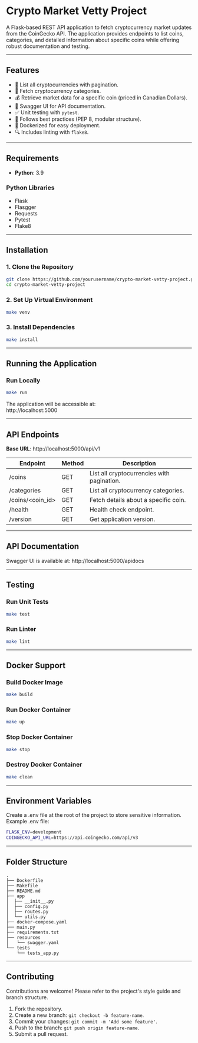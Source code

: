 # **Crypto Market Vetty Project**

A Flask-based REST API application to fetch cryptocurrency market updates from the CoinGecko API. The application provides endpoints to list coins, categories, and detailed information about specific coins while offering robust documentation and testing.

---

## **Features**
- 🚀 List all cryptocurrencies with pagination.
- 📂 Fetch cryptocurrency categories.
- 💰 Retrieve market data for a specific coin (priced in Canadian Dollars).
- 📜 Swagger UI for API documentation.
- ✅ Unit testing with `pytest`.
- 📏 Follows best practices (PEP 8, modular structure).
- 🐳 Dockerized for easy deployment.
- 🔍 Includes linting with `flake8`.

---

## **Requirements**
- **Python**: 3.9

### **Python Libraries**
- Flask
- Flasgger
- Requests
- Pytest
- Flake8

---

## **Installation**

### 1. Clone the Repository
```bash
git clone https://github.com/yourusername/crypto-market-vetty-project.git
cd crypto-market-vetty-project
```

### 2. Set Up Virtual Environment
```bash
make venv
```

### 3. Install Dependencies
```bash
make install
```

---

## **Running the Application**

### Run Locally
```bash
make run
```
The application will be accessible at: \
http://localhost:5000

---

## **API Endpoints**

**Base URL**: http://localhost:5000/api/v1

| Endpoint       | Method | Description                                |
|----------------|--------|--------------------------------------------|
| /coins         | GET    | List all cryptocurrencies with pagination. |
| /categories    | GET    | List all cryptocurrency categories.        |
| /coins/<coin_id> | GET  | Fetch details about a specific coin.       |
| /health        | GET    | Health check endpoint.                     |
| /version       | GET    | Get application version.                   |

---

## **API Documentation**

Swagger UI is available at:
http://localhost:5000/apidocs

---

## **Testing**

### Run Unit Tests
```bash
make test
```

### Run Linter
```bash
make lint
```

---

## **Docker Support**

### Build Docker Image
```bash
make build
```

### Run Docker Container
```bash
make up
```

### Stop Docker Container
```bash
make stop
```

### Destroy Docker Container
```bash
make clean
```

---

## **Environment Variables**

Create a .env file at the root of the project to store sensitive information. Example .env file:
```bash
FLASK_ENV=development
COINGECKO_API_URL=https://api.coingecko.com/api/v3
```

---

## **Folder Structure**
    
```plaintext
.
├── Dockerfile
├── Makefile
├── README.md
├── app
│  ├── __init__.py
│  ├── config.py
│  ├── routes.py
│  └── utils.py
├── docker-compose.yaml
├── main.py
├── requirements.txt
├── resources
│   └── swagger.yaml
└── tests
    └── tests_app.py
```

---

## **Contributing**

Contributions are welcome! Please refer to the project's style guide and branch structure.

1. Fork the repository.
2. Create a new branch: `git checkout -b feature-name`.
3. Commit your changes: `git commit -m 'Add some feature'`.
4. Push to the branch: `git push origin feature-name`.
5. Submit a pull request.


